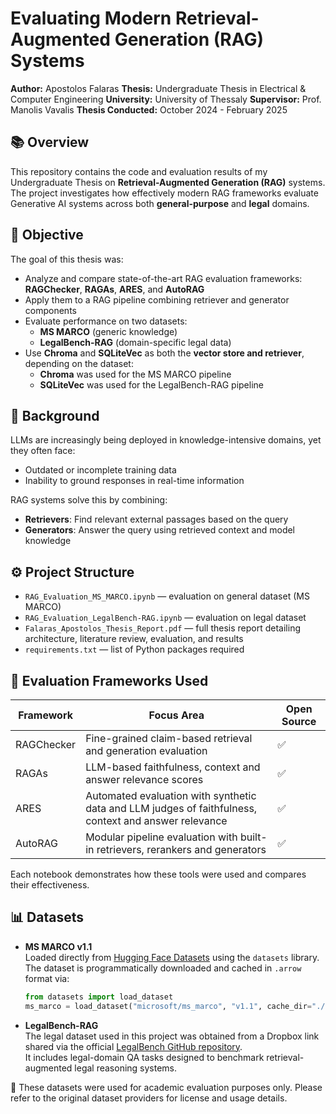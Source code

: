 # Evaluating Modern Retrieval-Augmented Generation (RAG) Systems 

**Author:** Apostolos Falaras
**Thesis:** Undergraduate Thesis in Electrical & Computer Engineering
**University:** University of Thessaly
**Supervisor:** Prof. Manolis Vavalis
**Thesis Conducted:** October 2024 - February 2025

## 📚 Overview

This repository contains the code and evaluation results of my Undergraduate Thesis on **Retrieval-Augmented Generation (RAG)** systems. The project investigates how effectively modern RAG frameworks evaluate Generative AI systems across both **general-purpose** and **legal** domains.

## 🎯 Objective

The goal of this thesis was:
- Analyze and compare state-of-the-art RAG evaluation frameworks: **RAGChecker**, **RAGAs**, **ARES**, and **AutoRAG**
- Apply them to a RAG pipeline combining retriever and generator components
- Evaluate performance on two datasets:
    -  **MS MARCO** (generic knowledge)
    -  **LegalBench-RAG** (domain-specific legal data)
- Use **Chroma** and **SQLiteVec** as both the **vector store and retriever**, depending on the dataset:
    - **Chroma** was used for the MS MARCO pipeline
    - **SQLiteVec** was used for the LegalBench-RAG pipeline

## 🧠 Background

LLMs are increasingly being deployed in knowledge-intensive domains, yet they often face:
- Outdated or incomplete training data
- Inability to ground responses in real-time information

RAG systems solve this by combining:
- **Retrievers**: Find relevant external passages based on the query
- **Generators**: Answer the query using retrieved context and model knowledge

## ⚙️ Project Structure

- `RAG_Evaluation_MS_MARCO.ipynb` — evaluation on general dataset (MS MARCO)
- `RAG_Evaluation_LegalBench-RAG.ipynb` — evaluation on legal dataset
- `Falaras_Apostolos_Thesis_Report.pdf` — full thesis report detailing architecture, literature review, evaluation, and results
- `requirements.txt` — list of Python packages required

## 🧪 Evaluation Frameworks Used

| Framework    | Focus Area                                                          | Open Source  |
| ---------------- | ------------------------------------------------ | ----------------- |
| RAGChecker | Fine-grained claim-based retrieval and generation evaluation    |  ✅ |  
| RAGAs             | LLM-based faithfulness, context and answer relevance scores | ✅ |
| ARES                | Automated evaluation with synthetic data and LLM judges of faithfulness, context and answer relevance | ✅ |
| AutoRAG        | Modular pipeline evaluation with built-in retrievers, rerankers and generators | ✅ | 

Each notebook demonstrates how these tools were used and compares their effectiveness.

## 📊 Datasets

- **MS MARCO v1.1**  
  Loaded directly from [Hugging Face Datasets](https://huggingface.co/datasets/microsoft/ms_marco) using the `datasets` library.  
  The dataset is programmatically downloaded and cached in `.arrow` format via:

  ```python
  from datasets import load_dataset
  ms_marco = load_dataset("microsoft/ms_marco", "v1.1", cache_dir="./Datasets/", trust_remote_code=True)
  ```

- **LegalBench-RAG**  
  The legal dataset used in this project was obtained from a Dropbox link shared via the official [LegalBench GitHub repository](https://github.com/HazyResearch/legalbench).  
  It includes legal-domain QA tasks designed to benchmark retrieval-augmented legal reasoning systems.

📝 These datasets were used for academic evaluation purposes only. Please refer to the original dataset providers for license and usage details.







